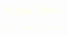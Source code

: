 <!DOCTYPE html>
<html>
<head>
<title>Page Title</title>
</head>
<body>

<h1 style="color:ivory;text-align:center">Kajal Patel</h1>
<p style="color:ivory;text-align:center">About | Work | Contact</p>


<style>
body {
		background-image: url("https://static.tumblr.com/ca9a0eed343e92484dd21731a3e9f015/h361b7e/SDDojy06h/tumblr_static_tumblr_static__640.jpg");
}

</body>
</html>

